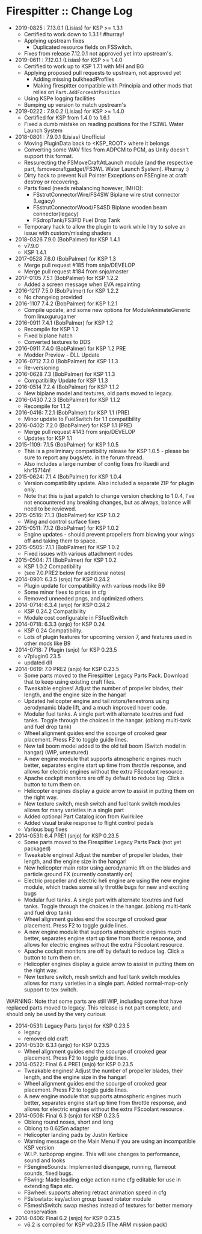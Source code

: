 # Firespitter :: Change Log

* 2019-0825 : 7.13.0.1 (Lisias) for KSP >= 1.3.1
	+ Certified to work down to 1.3.1 ! #hurray!
	+ Applying upstream fixes
		- Duplicated resource fields on FSSwitch. 
	+ Fixes from release 7.12.0.1 not approved yet into upstream's.
* 2019-0611 : 7.12.0.1 (Lisias) for KSP >= 1.4.0
	+ Certified to work up to KSP 1.7.1 with MH and BG
	+ Applying proposed pull requests to upstream, not approved yet
		- Adding missing bulkheadProfiles
		- Making firespitter compatible with Principia and other mods that relies on `Part.AddForcesAtPosition`
	+ Using KSPe logging facilities 
	+ Bumping up version to match upstream's
* 2019-0222 : 7.9.0.2 (Lisias) for KSP >= 1.4.0
	+ Certified for KSP from 1.4.0 to 1.6.1
	+ Fixed a dumb mistake on reading positions for the FS3WL Water Launch System 
* 2018-0801 : 7.9.0.1 (Lisias) Unofficial
	+ Moving PluginData back to <KSP_ROOT> where it belongs
	+ Converting some WAV files from ADPCM to PCM, as Unity doesn't support this format.
	+ Ressurecting the FSMoveCraftAtLaunch module (and the respective part, fsmovecraftgadget/FS3WL Water Launch System). #hurray :)
	+ Dirty hack to prevent Null Pointer Exceptions on FSEngine at craft destroy or recovering.
	+ Parts fixed (needs rebalancing however, IMHO):
		-  FSstrutConnectorWire/FS4SW Biplane wire strut connector (Legacy)
		-  FSstrutConnectorWood/FS4SD Biplane wooden beam connector(legacy)
		-  FSdropTank/FS3FD Fuel Drop Tank
	+ Temporary hack to allow the plugin to work while I try to solve an issue with custom/missing shaders
* 2018-0326 7.9.0 (BobPalmer) for KSP 1.4.1
	+ v7.9.0
	+ KSP 1.4.1 
* 2017-0528 7.6.0 (BobPalmer) for KSP 1.3
	+ Merge pull request #185 from snjo/DEVELOP
	+ Merge pull request #184 from snjo/master
* 2017-0105 7.5.1 (BobPalmer) for KSP 1.2.2
	+ Added a screen message when EVA repainting 
* 2016-1217 7.5.0 (BobPalmer) for KSP 1.2.2
	+ No changelog provided 
* 2016-1107 7.4.2 (BobPalmer) for KSP 1.2.1
	+ Compile update, and some new options for ModuleAnimateGeneric from linuxgurugamer 
* 2016-0911 7.4.1 (BobPalmer) for KSP 1.2
	+ Recompile for KSP 1.2
	+ Fixed biplane hatch
	+ Converted textures to DDS 
* 2016-0911 7.4.0 (BobPalmer) for KSP 1.2 PRE
	+ Modder Preview - DLL Update 
* 2016-0712 7.3.0 (BobPalmer) for KSP 1.1.3
	+ Re-versioning 
* 2016-0628 7.3 (BobPalmer) for KSP 1.1.3
	+ Compatibility Update for KSP 1.1.3 
* 2016-0514 7.2.4 (BobPalmer) for KSP 1.1.2
	+ New biplane model and textures, old parts moved to legacy. 
* 2016-0430 7.2.3 (BobPalmer) for KSP 1.1.2
	+ Recompile for 1.1.2 
* 2016-0416: 7.2.1 (BobPalmer) for KSP 1.1 (PRE)
	+ Minor update to FuelSwitch for 1.1 compatibility
* 2016-0402: 7.2.0 (BobPalmer) for KSP 1.1 (PRE)
	+ Merge pull request #143 from snjo/DEVELOP
	+ Updates for KSP 1.1
* 2015-1109: 7.1.5 (BobPalmer) for KSP 1.0.5
	+ This is a preliminary compatibility release for KSP 1.0.5 - please be sure to report any bugs/etc. in the forum thread.
	+ Also includes a large number of config fixes fro Ruedii and khr15714n! 
* 2015-0624: 7.1.4 (BobPalmer) for KSP 1.0.4
	+ Version compatibility update. Also included a separate ZIP for plugin only.
	+ Note that this is just a patch to change version checking to 1.0.4, I've not encountered any breaking changes, but as always, balance will need to be reviewed.
* 2015-0516: 7.1.3 (BobPalmer) for KSP 1.0.2
	+ Wing and control surface fixes 
* 2015-0511: 7.1.2 (BobPalmer) for KSP 1.0.2
	+ Engine updates - should prevent propellers from blowing your wings off and taking them to space. 
* 2015-0505: 7.1.1 (BobPalmer) for KSP 1.0.2
	+ Fixed issues with various attachment nodes
* 2015-0504: 7.1 (BobPalmer) for KSP 1.0.2
	+ KSP 1.0.2 Compatibility
	+ (see 7.0.PRE2 below for additional notes)
* 2014-0901: 6.3.5 (snjo) for KSP 0.24.2
	+ Plugin update for compatibility with various mods like B9
	+ Some minor fixes to prices in cfg
	+ Removed unneeded pngs, and optimized others.
* 2014-0714: 6.3.4 (snjo) for KSP 0.24.2
	+ KSP 0.24.2 Compatibility
	+ Module cost configurable in FSfuelSwitch
* 2014-0718: 6.3.3 (snjo) for KSP 0.24
	+ KSP 0.24 Compatibility.
	+ Lots of plugin features for upcoming version 7, and features used in other mods like B9
* 2014-0718: 7 Plugin (snjo) for KSP 0.23.5
	+ v7plugin0.23.5
	+ updated dll
* 2014-0619: 7.0 PRE2 (snjo) for KSP 0.23.5
	+ Some parts moved to the Firespitter Legacy Parts Pack. Download that to keep using existing craft files.
	+ Tweakable engines! Adjust the number of propeller blades, their length, and the engine size in the hangar!
	+ Updated helicopter engine and tail rotors/fenestrons using aerodynamic blade lift, and a much improved hover code.
	+ Modular fuel tanks. A single part with alternate texutres and fuel tanks. Toggle through the choices in the hangar. (oblong multi-tank and fuel drop tank)
	+ Wheel alignment guides end the scourge of crooked gear placement. Press F2 to toggle guide lines.
	+ New tail boom model added to the old tail boom (Switch model in hangar) (WIP, untextured)
	+ A new engine module that supports atmospheric engines much better, separates engine start up time from throttle response, and allows for electric engines without the extra FScoolant resource.
	+ Apache cockpit monitors are off by default to reduce lag. Click a button to turn them on.
	+ Helicopter engines display a guide arrow to assist in putting them on the right way.
	+ New texture switch, mesh switch and fuel tank switch modules allows for many varieties in a single part
	+ Added optional Part Catalog icon from Kwirkilee
	+ Added visual brake response to flight control pedals
	+ Various bug fixes
* 2014-0531: 6.4 PRE1 (snjo) for KSP 0.23.5
	+ Some parts moved to the Firespitter Legacy Parts Pack (not yet packaged)
	+ Tweakable engines! Adjust the number of propeller blades, their length, and the engine size in the hangar!
	+ New helicopter main rotor using aerodynamic lift on the blades and particle ground FX (currently constantly on)
	+ Electric propeller and electric heli engine are using the new engine module, which trades some silly throttle bugs for new and exciting bugs
	+ Modular fuel tanks. A single part with alternate texutres and fuel tanks. Toggle through the choices in the hangar. (oblong multi-tank and fuel drop tank)
	+ Wheel alignment guides end the scourge of crooked gear placement. Press F2 to toggle guide lines.
	+ A new engine module that supports atmospheric engines much better, separates engine start up time from throttle response, and allows for electric engines without the extra FScoolant resource.
	+ Apache cockpit monitors are off by default to reduce lag. Click a button to turn them on.
	+ Helicopter engines display a guide arrow to assist in putting them on the right way.
	+ New texture switch, mesh switch and fuel tank switch modules allows for many varieties in a single part. Added normal-map-only support to tex switch.

WARNING: Note that some parts are still WIP, including some that have replaced parts moved to legacy. This release is not part complete, and should only be used by the very curious 
* 2014-0531: Legacy Parts (snjo) for KSP 0.23.5
	+ legacy
	+ removed old craft
* 2014-0530: 6.3.1 (snjo) for KSP 0.23.5
	+ Wheel alignment guides end the scourge of crooked gear placement. Press F2 to toggle guide lines.
* 2014-0522: Final 6.4 PRE1 (snjo) for KSP 0.23.5
	+ Tweakable engines! Adjust the number of propeller blades, their length, and the engine size in the hangar!
	+ Wheel alignment guides end the scourge of crooked gear placement. Press F2 to toggle guide lines.
	+ A new engine module that supports atmospheric engines much better, separates engine start up time from throttle response, and allows for electric engines without the extra FScoolant resource.
* 2014-0506: Final 6.3 (snjo) for KSP 0.23.5
	+ Oblong round noses, short and long
	+ Oblong to 0.625m adapter
	+ Helicopter landing pads by Justin Kerbice
	+ Warning message on the Main Menu if you are using an incompatible KSP version
	+ W.I.P. turboprop engine. This will see changes to performance, sound and looks
	+ FSengineSounds: Implemented disengage, running, flameout sounds, fixed bugs.
	+ FSwing: Made leading edge action name cfg editable for use in extending flaps etc.
	+ FSwheel: supports altering retract animation speed in cfg
	+ FSslowtato: key/action group based rotator module
	+ FSmeshSwitch: swap meshes instead of textures for better memory conservation
* 2014-0406: Final 6.2 (snjo) for KSP 0.23.5
	+ v6.2 is compiled for KSP v0.23.5 (The ARM mission pack)

